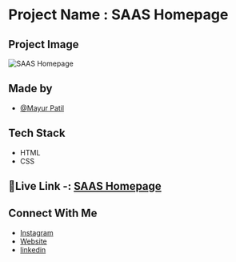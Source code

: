 # Project Name : SAAS Homepage  

## Project Image 

![SAAS Homepage](https://i.ibb.co/r5F594j/screencapture-file-C-Users-mayur-Desktop-INeuron-Web-Deve-ALL-Projects-ZIP-File-Project13-SAAS-Page.png)

## Made by 

- [@Mayur Patil](https://github.com/Mayurpatillll)

## Tech Stack

* HTML
* CSS

## 🔗Live Link -: [SAAS Homepage](https://mayurpatillll.github.io/SAAS-Landing-Page/)


## Connect With Me

 * [Instagram ](https://www.instagram.com/iam.mayurpatil/)
 * [Website ](https://mayurpatil.online)
 * [linkedin](linkedin.com/in/mayur-patil-715878245/)


